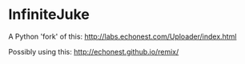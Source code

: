InfiniteJuke
============

A Python 'fork' of this: http://labs.echonest.com/Uploader/index.html

Possibly using this: http://echonest.github.io/remix/
